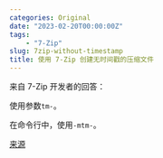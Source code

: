 ```yaml
---
categories: Original
date: "2023-02-20T00:00:00Z"
tags:
    - "7-Zip"
slug: 7zip-without-timestamp
title: 使用 7-Zip 创建无时间戳的压缩文件
---
```


来自 7-Zip 开发者的回答：

使用参数`tm-`。

在命令行中，使用`-mtm-`。

[来源](https://sourceforge.net/p/sevenzip/discussion/45797/thread/61905a4c/)
